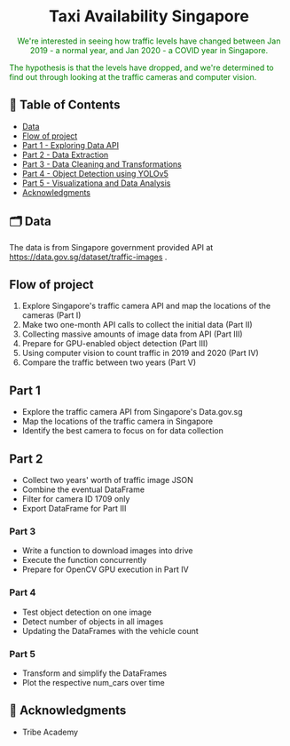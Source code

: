 <h1 align="center">Taxi Availability Singapore</h1>

<p align="center">
 <font color='green'>We're interested in seeing how traffic levels have changed between Jan 2019 - a normal year, and Jan 2020 - a COVID year in Singapore.

The hypothesis is that the levels have dropped, and we're determined to find out through looking at the traffic cameras and computer vision.
</font>

</p>

## 📝 Table of Contents

- [Data](#problem_statement)
- [Flow of project](#project)
- [Part 1 - Exploring Data API](#1)
- [Part 2 - Data Extraction](#2)
- [Part 3 - Data Cleaning and Transformations](#3)
- [Part 4 - Object Detection using YOLOv5](#4)
- [Part 5 - Visualizationa and Data Analysis](#4)
- [Acknowledgments](#acknowledgments)

## 🗂 Data <a name = "problem_statement"></a>

The data is from Singapore government provided API at https://data.gov.sg/dataset/traffic-images .

## Flow of project <a name = "project"></a>

1. Explore Singapore's traffic camera API and map the locations of the cameras (Part I)
2. Make two one-month API calls to collect the initial data (Part II)
3. Collecting massive amounts of image data from API (Part III)
4. Prepare for GPU-enabled object detection (Part III)
5. Using computer vision to count traffic in 2019 and 2020 (Part IV)
6. Compare the traffic between two years (Part V)

## Part 1 <a name = "1"></a>

- Explore the traffic camera API from Singapore's Data.gov.sg
- Map the locations of the traffic camera in Singapore
- Identify the best camera to focus on for data collection

## Part 2 <a name = "2"></a>

- Collect two years' worth of traffic image JSON
- Combine the eventual DataFrame
- Filter for camera ID 1709 only
- Export DataFrame for Part III

### Part 3 <a name = "3"></a>

- Write a function to download images into drive
- Execute the function concurrently
- Prepare for OpenCV GPU execution in Part IV

### Part 4 <a name = "4"></a>

- Test object detection on one image
- Detect number of objects in all images
- Updating the DataFrames with the vehicle count

### Part 5 <a name = "5"></a>

- Transform and simplify the DataFrames
- Plot the respective num_cars over time

## 🎉 Acknowledgments <a name = "acknowledgments"></a>

- Tribe Academy

